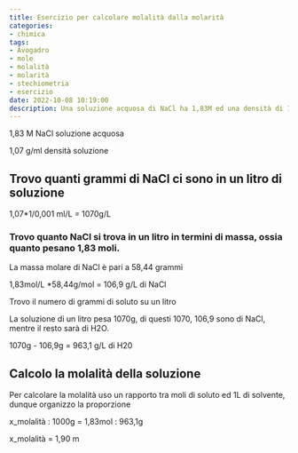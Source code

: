 ```yaml
---
title: Esercizio per calcolare molalità dalla molarità 
categories:
- chimica
tags:
- Avogadro
- mole
- molalità
- molarità
- stechiometria
- esercizio
date: 2022-10-08 10:19:00
description: Una soluzione acquosa di NaCl ha 1,83M ed una densità di 1,07g/ml. Trova la molalità della soluzione
---
```


1,83 M NaCl soluzione acquosa

1,07 g/ml densità soluzione

## Trovo quanti grammi di NaCl ci sono in un litro di soluzione 

1,07*1/0,001 ml/L = 1070g/L

### Trovo quanto NaCl si trova in un litro in termini di massa, ossia quanto pesano 1,83 moli.

La massa molare di NaCl è pari a 58,44 grammi

1,83mol/L *58,44g/mol = 106,9 g/L di NaCl

Trovo il numero di grammi di soluto su un litro

La soluzione di un litro pesa 1070g, di questi 1070, 106,9 sono di NaCl, mentre il resto sarà di H2O.

1070g - 106,9g = 963,1 g/L di H20

## Calcolo la molalità della soluzione 

Per calcolare la molalità uso un rapporto tra moli di soluto ed 1L di solvente, dunque organizzo la proporzione

x_molalità : 1000g = 1,83mol : 963,1g

x_molalità = 1,90 m